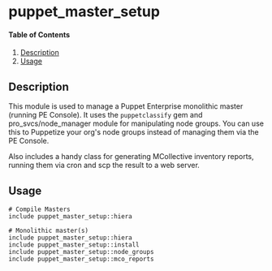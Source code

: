 # puppet_master_setup

#### Table of Contents

1. [Description](#description)
1. [Usage](#usage)

## Description

This module is used to manage a Puppet Enterprise monolithic master (running PE Console).
It uses the `puppetclassify` gem and pro_svcs/node_manager module for manipulating
node groups. You can use this to Puppetize your org's node groups instead of managing
them via the PE Console.

Also includes a handy class for generating MCollective inventory reports, running
them via cron and scp the result to a web server.

## Usage

```
# Compile Masters
include puppet_master_setup::hiera

# Monolithic master(s)
include puppet_master_setup::hiera
include puppet_master_setup::install
include puppet_master_setup::node_groups
include puppet_master_setup::mco_reports
```
